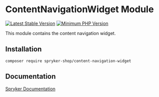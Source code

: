 # ContentNavigationWidget Module
[![Latest Stable Version](https://poser.pugx.org/spryker-shop/content-navigation-widget/v/stable.svg)](https://packagist.org/packages/spryker-shop/content-navigation-widget)
[![Minimum PHP Version](https://img.shields.io/badge/php-%3E%3D%208.1-8892BF.svg)](https://php.net/)

This module contains the content navigation widget.

## Installation

```
composer require spryker-shop/content-navigation-widget
```

## Documentation

[Spryker Documentation](https://docs.spryker.com)

